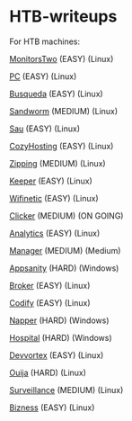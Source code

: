 # HTB-writeups

For HTB machines:

[MonitorsTwo](./MonitorsTwo.md)  (EASY) (Linux)

[PC](./PC.md)  (EASY) (Linux)

[Busqueda](./Busqueda.md)  (EASY) (Linux)

[Sandworm](./sandworm.md)  (MEDIUM) (Linux)

[Sau](./sau.md)  (EASY) (Linux)

[CozyHosting](./cozyhosting.md)  (EASY) (Linux)

[Zipping](./zipping.md)  (MEDIUM) (Linux)

[Keeper](./keeper/keeper.md)  (EASY) (Linux)

[Wifinetic](./wifinetic/wifinetic.md) (EASY) (Linux)

[Clicker](./clicker/clicker.md) (MEDIUM) (ON GOING)

[Analytics](./analytics/analytics.md) (EASY) (Linux)

[Manager](https://github.com/Disturbante/HTB-Manager-writeup/blob/main/manager/manager.md) (MEDIUM) (Medium)

[Appsanity](https://github.com/Disturbante/HTB-Appsanity-writeup/blob/main/appsanity.md)  (HARD) (Windows)

[Broker](./broker/broker.md)  (EASY) (Linux)

[Codify](https://github.com/Disturbante/HTB-Codify-writeup/blob/main/codify.md)  (EASY) (Linux)

[Napper](https://github.com/Disturbante/HTB-Napper-writeup/blob/main/napper.md)  (HARD) (Windows)

[Hospital](https://github.com/Disturbante/HTB-Hospital-writeup/blob/main/hospital.md) (HARD) (Windows)

[Devvortex](https://github.com/Disturbante/HTB-Devvortex-writeup/blob/main/devvortex.md) (EASY) (Linux)

[Ouija](https://github.com/Disturbante/HTB-Ouija-writeup/blob/main/ouija.md) (HARD) (Linux)

[Surveillance](https://github.com/Disturbante/HTB-Surveillance-writeup/blob/main/surveillance.md) (MEDIUM) (Linux)

[Bizness](https://github.com/Disturbante/HTB-Bizness-writeup/blob/main/README.md) (EASY) (Linux)
